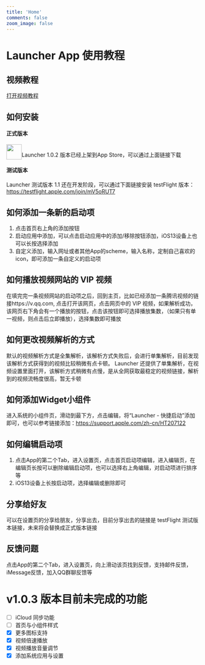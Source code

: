 ```yaml
---
title: 'Home'
comments: false
zoom_image: false
---
```


<script async defer src="https://buttons.github.io/buttons.js"></script>

# Launcher App 使用教程

## 视频教程
<a href="/tutorial/video_tutorial/">打开视频教程</a>

## 如何安装

#### 正式版本
<a href="https://apps.apple.com/cn/app/id1493800075" rel=""><img style="float: left;" src="/tutorial/assets/app-store.png" height="40"></a>
<br >
Launcher 1.0.2 版本已经上架到App Store，可以通过上面链接下载

#### 测试版本
Launcher 测试版本 1.1 还在开发阶段，可以通过下面链接安装 testFlight 版本：
https://testflight.apple.com/join/mV5oRUT7

## 如何添加一条新的启动项

1. 点击首页右上角的添加按钮
2. 启动应用中添加，可以点击启动应用中的添加/移除按钮添加，iOS13设备上也可以长按选择添加
3. 自定义添加，输入网址或者其他App的scheme，输入名称，定制自己喜欢的 icon，即可添加一条自定义的启动项

## 如何播放视频网站的 VIP 视频
在填完完一条视频网站的启动项之后，回到主页，比如已经添加一条腾讯视频的链接https://v.qq.com, 点击打开该网页，点击网页中的 VIP 视频，如果解析成功，该网页右下角会有一个播放的按钮，点击该按钮即可选择播放集数，（如果只有单一视频，则点击后立即播放），选择集数即可播放

## 如何更改视频解析的方式
默认的视频解析方式是全集解析，该解析方式失败后，会进行单集解析，目前发现该解析方式获得到的视频比较稍微有点卡顿。
Launcher 还提供了单集解析，在视频设置里面打开，该解析方式稍微有点慢，是从全网获取最稳定的视频链接，解析到的视频流畅度很高，暂无卡顿

## 如何添加Widget小组件

进入系统的小组件页，滑动到最下方，点击编辑，将“Launcher - 快捷启动”添加即可，也可以参考链接添加：https://support.apple.com/zh-cn/HT207122

## 如何编辑启动项
1. 点击App的第二个Tab，进入设置页，点击首页启动项编辑，进入编辑页，在编辑页长按可以删除编辑启动项，也可以选择右上角编辑，对启动项进行排序等
2. iOS13设备上长按启动项，选择编辑或删除即可

## 分享给好友
可以在设置页的分享给朋友，分享出去，目前分享出去的链接是 testFlight 测试版本链接，未来将会替换成正式版本链接

## 反馈问题
点击App的第二个Tab，进入设置页，向上滑动该页找到反馈，支持邮件反馈，iMessage反馈，加入QQ群聊反馈等

# v1.0.3 版本目前未完成的功能
- [ ] iCloud 同步功能
- [ ] 首页与小组件样式
- [x] 更多图标支持
- [x] 视频倍速播放
- [x] 视频播放音量调节
- [x] 添加系统应用与设置
